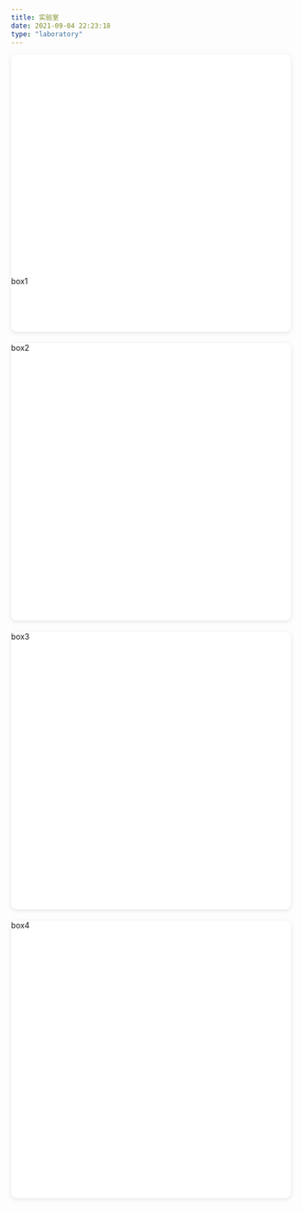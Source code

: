 ```yaml
---
title: 实验室
date: 2021-09-04 22:23:18
type: "laboratory"
---
```


<div class="box-wrapper">
  <div class="box"><div class="back"></div>box1</div>
  <div class="box">box2</div>
  <div class="box">box3</div>
  <div class="box">box4</div>
</div>

<style>
.post-block {
  background: unset;
  box-shadow: unset;
}
.box-wrapper {
  /* display: grid; */
  grid-template-rows: 280px 280px;
  grid-template-columns: 1fr 1fr;
  grid-gap: 20px 20px;
}
.box {
  /* display: inline-block; */
  width: 100%;
  height: 500px;
  margin-bottom: 20px;
  cursor: pointer;
  border-radius: 10px;
  background: #fff;
  box-shadow: 0 2px 8px 0 rgb(0 0 0 / 10%);
}
.box .back {
  height: 400px;
  background: no-repeat;
  background-position: center center;
  background-size: 80%;
  background-image: url(https://6272-broccoli-puuzo-1302613116.tcb.qcloud.la/broccoli.png?sign=b48ffdedc353efb3d43b8c5d4bc8ad46&t=1633422705);
}
</style>
